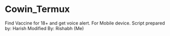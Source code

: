 # Cowin_Termux
Find Vaccine for 18+ and get voice alert. For Mobile device.
Script prepared by: Harish
Modified By: Rishabh (Me)
